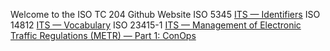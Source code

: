 Welcome to the ISO TC 204 Github Website
ISO 5345 [ITS — Identifiers](https://iso-tc204.github.io/iso5345/)
ISO 14812 [ITS — Vocabulary](https://iso-tc204.github.io/iso14812/)
ISO 23415-1 [ITS — Management of Electronic Traffic Regulations (METR) — Part 1: ConOps](https://iso-tc204.github.io/iso24315-1/)
